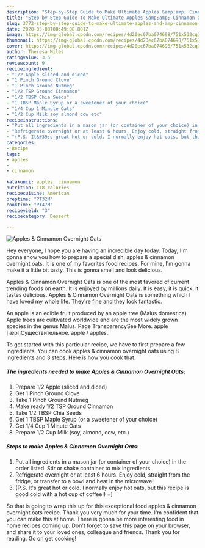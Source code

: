 ```yaml
---
description: "Step-by-Step Guide to Make Ultimate Apples &amp;amp; Cinnamon Overnight Oats"
title: "Step-by-Step Guide to Make Ultimate Apples &amp;amp; Cinnamon Overnight Oats"
slug: 3772-step-by-step-guide-to-make-ultimate-apples-and-amp-cinnamon-overnight-oats
date: 2020-05-08T00:49:08.801Z
image: https://img-global.cpcdn.com/recipes/4d20ec67ba074698/751x532cq70/apples-cinnamon-overnight-oats-recipe-main-photo.jpg
thumbnail: https://img-global.cpcdn.com/recipes/4d20ec67ba074698/751x532cq70/apples-cinnamon-overnight-oats-recipe-main-photo.jpg
cover: https://img-global.cpcdn.com/recipes/4d20ec67ba074698/751x532cq70/apples-cinnamon-overnight-oats-recipe-main-photo.jpg
author: Theresa Miles
ratingvalue: 3.5
reviewcount: 9
recipeingredient:
- "1/2 Apple sliced and diced"
- "1 Pinch Ground Clove"
- "1 Pinch Ground Nutmeg"
- "1/2 TSP Ground Cinnamon"
- "1/2 TBSP Chia Seeds"
- "1 TBSP Maple Syrup or a sweetener of your choice"
- "1/4 Cup 1 Minute Oats"
- "1/2 Cup Milk soy almond cow etc"
recipeinstructions:
- "Put all ingredients in a mason jar (or container of your choice) in the order listed. Stir or shake container to mix ingredients."
- "Refrigerate overnight or at least 6 hours. Enjoy cold, straight from the fridge, or transfer to a bowl and heat in the microwave!"
- "(P.S. It&#39;s great hot or cold. I normally enjoy hot oats, but this recipe is good cold with a hot cup of coffee!) =]"
categories:
- Recipe
tags:
- apples
- 
- cinnamon

katakunci: apples  cinnamon 
nutrition: 118 calories
recipecuisine: American
preptime: "PT32M"
cooktime: "PT47M"
recipeyield: "3"
recipecategory: Dessert

---
```



![Apples &amp; Cinnamon Overnight Oats](https://img-global.cpcdn.com/recipes/4d20ec67ba074698/751x532cq70/apples-cinnamon-overnight-oats-recipe-main-photo.jpg)

Hey everyone, I hope you are having an incredible day today. Today, I'm gonna show you how to prepare a special dish, apples &amp; cinnamon overnight oats. It is one of my favorites food recipes. For mine, I'm gonna make it a little bit tasty. This is gonna smell and look delicious.

Apples &amp; Cinnamon Overnight Oats is one of the most favored of current trending foods on earth. It is enjoyed by millions daily. It is easy, it is quick, it tastes delicious. Apples &amp; Cinnamon Overnight Oats is something which I have loved my whole life. They're fine and they look fantastic.

An apple is an edible fruit produced by an apple tree (Malus domestica). Apple trees are cultivated worldwide and are the most widely grown species in the genus Malus. Page TransparencySee More. apple [ˈæpl]Существительное. apple / apples.


To get started with this particular recipe, we have to first prepare a few ingredients. You can cook apples &amp; cinnamon overnight oats using 8 ingredients and 3 steps. Here is how you cook that.

<!--inarticleads1-->

##### The ingredients needed to make Apples &amp; Cinnamon Overnight Oats:

1. Prepare 1/2 Apple (sliced and diced)
1. Get 1 Pinch Ground Clove
1. Take 1 Pinch Ground Nutmeg
1. Make ready 1/2 TSP Ground Cinnamon
1. Take 1/2 TBSP Chia Seeds
1. Get 1 TBSP Maple Syrup (or a sweetener of your choice)
1. Get 1/4 Cup 1 Minute Oats
1. Prepare 1/2 Cup Milk (soy, almond, cow, etc.)




<!--inarticleads2-->

##### Steps to make Apples &amp; Cinnamon Overnight Oats:

1. Put all ingredients in a mason jar (or container of your choice) in the order listed. Stir or shake container to mix ingredients.
1. Refrigerate overnight or at least 6 hours. Enjoy cold, straight from the fridge, or transfer to a bowl and heat in the microwave!
1. (P.S. It&#39;s great hot or cold. I normally enjoy hot oats, but this recipe is good cold with a hot cup of coffee!) =]




So that is going to wrap this up for this exceptional food apples &amp; cinnamon overnight oats recipe. Thank you very much for your time. I'm confident that you can make this at home. There is gonna be more interesting food in home recipes coming up. Don't forget to save this page on your browser, and share it to your loved ones, colleague and friends. Thank you for reading. Go on get cooking!
